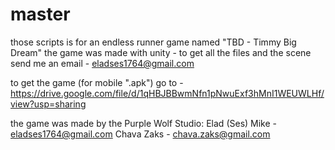 # master

those scripts is for an endless runner game named "TBD - Timmy Big Dream"
the game was made with unity - to get all the files and the scene send me an email - eladses1764@gmail.com

to get the game (for mobile ".apk") go to -https://drive.google.com/file/d/1qHBJBBwmNfn1pNwuExf3hMnI1WEUWLHf/view?usp=sharing

the game was made by the Purple Wolf Studio:
Elad (Ses) Mike - eladses1764@gmail.com
Chava Zaks - chava.zaks@gmail.com
